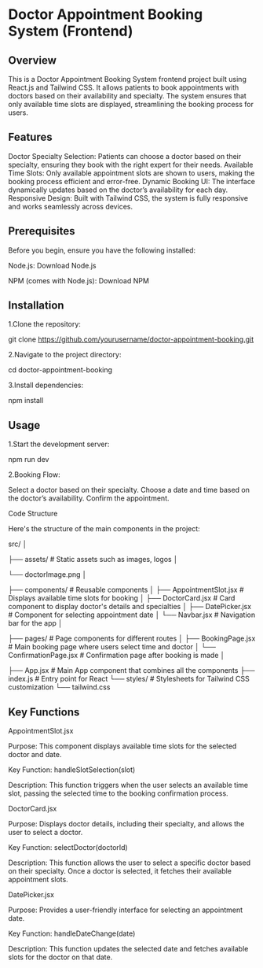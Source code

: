 # Doctor Appointment Booking System (Frontend)


## Overview

This is a Doctor Appointment Booking System frontend project built using React.js and Tailwind CSS. It allows patients to book appointments with doctors based on their availability and specialty. The system ensures that only available time slots are displayed, streamlining the booking process for users.

## Features

Doctor Specialty Selection: Patients can choose a doctor based on their specialty, ensuring they book with the right expert for their needs.
Available Time Slots: Only available appointment slots are shown to users, making the booking process efficient and error-free.
Dynamic Booking UI: The interface dynamically updates based on the doctor’s availability for each day.
Responsive Design: Built with Tailwind CSS, the system is fully responsive and works seamlessly across devices.

## Prerequisites

Before you begin, ensure you have the following installed:

Node.js: Download Node.js

NPM (comes with Node.js): Download NPM

## Installation

1.Clone the repository:

git clone https://github.com/yourusername/doctor-appointment-booking.git

2.Navigate to the project directory:

cd doctor-appointment-booking

3.Install dependencies:

npm install

## Usage

1.Start the development server:

npm run dev

2.Booking Flow:

Select a doctor based on their specialty.
Choose a date and time based on the doctor’s availability.
Confirm the appointment.

Code Structure

Here's the structure of the main components in the project:

src/
│

├── assets/                   # Static assets such as images, logos
│

└── doctorImage.png
│

├── components/               # Reusable components
│   ├── AppointmentSlot.jsx   # Displays available time slots for booking
│   ├── DoctorCard.jsx        # Card component to display doctor's details and specialties
│   ├── DatePicker.jsx        # Component for selecting appointment date
│   └── Navbar.jsx            # Navigation bar for the app
│

├── pages/                    # Page components for different routes
│ 
├── BookingPage.jsx       # Main booking page where users select time and doctor
│   └── ConfirmationPage.jsx  # Confirmation page after booking is made
│

├── App.jsx                   # Main App component that combines all the components
├── index.js                  # Entry point for React
└── styles/                   # Stylesheets for Tailwind CSS customization
    └── tailwind.css

## Key Functions

AppointmentSlot.jsx

Purpose: This component displays available time slots for the selected doctor and date.

Key Function: handleSlotSelection(slot)

Description: This function triggers when the user selects an available time slot, passing the selected time to the booking confirmation process.

DoctorCard.jsx

Purpose: Displays doctor details, including their specialty, and allows the user to select a doctor.

Key Function: selectDoctor(doctorId)

Description: This function allows the user to select a specific doctor based on their specialty. Once a doctor is selected, it fetches their available appointment slots.

DatePicker.jsx

Purpose: Provides a user-friendly interface for selecting an appointment date.

Key Function: handleDateChange(date)

Description: This function updates the selected date and fetches available slots for the doctor on that date.

